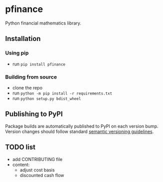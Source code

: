 # pfinance
Python financial mathematics library.

## Installation
### Using pip
- run `pip install pfinance`

### Building from source
- clone the repo
- run `python -m pip install -r requirements.txt`
- run `python setup.py bdist_wheel`

## Publishing to PyPI
Package builds are automatically published to PyPI on each version bump. Version changes should follow standard [semantic versioning guidelines](https://semver.org/).

## TODO list
- add CONTRIBUTING file
- content:
  - adjust cost basis
  - discounted cash flow
